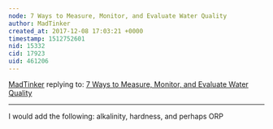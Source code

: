 ```yaml
---
node: 7 Ways to Measure, Monitor, and Evaluate Water Quality
author: MadTinker
created_at: 2017-12-08 17:03:21 +0000
timestamp: 1512752601
nid: 15332
cid: 17923
uid: 461206
---
```




[MadTinker](../profile/MadTinker) replying to: [7 Ways to Measure, Monitor, and Evaluate Water Quality](../notes/anngneal/12-08-2017/7-ways-to-measure-monitor-and-evaluate-water-quality)

----
I would add the following: alkalinity, hardness, and perhaps ORP